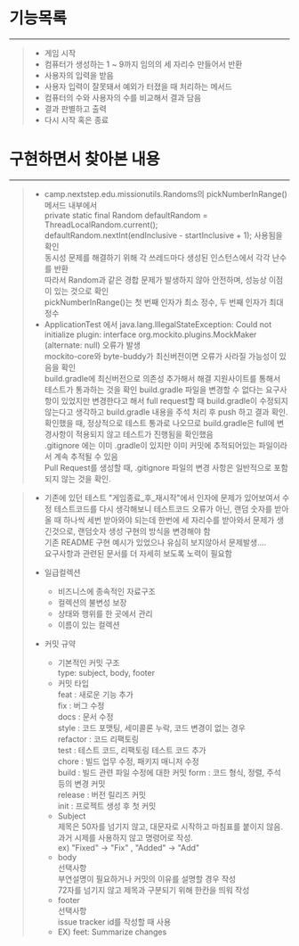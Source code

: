 # 기능목록
***
>* 게임 시작
>* 컴퓨터가 생성하는 1 ~ 9까지 임의의 세 자리수 만들어서 반환
>* 사용자의 입력을 받음
>* 사용자 입력이 잘못돼서 예외가 터졌을 때 처리하는 메서드
>* 컴퓨터의 수와 사용자의 수를 비교해서 결과 담음 
>* 결과 판별하고 출력
>* 다시 시작 혹은 종료


# 구현하면서 찾아본 내용
***
>* camp.nextstep.edu.missionutils.Randoms의 pickNumberInRange() 메서드 내부에서  
>private static final Random defaultRandom = ThreadLocalRandom.current();  
>defaultRandom.nextInt(endInclusive - startInclusive + 1); 사용됨을 확인  
>동시성 문제를 해결하기 위해 각 쓰레드마다 생성된 인스턴스에서 각각 난수를 반환  
>따라서 Random과 같은 경합 문제가 발생하지 않아 안전하며, 성능상 이점이 있는 것으로 확인  
>pickNumberInRange()는 첫 번째 인자가 최소 정수, 두 번째 인자가 최대 정수
>* ApplicationTest 에서 java.lang.IllegalStateException: Could not initialize plugin: interface org.mockito.plugins.MockMaker (alternate: null) 오류가 발생   
>mockito-core와 byte-buddy가 최신버전이면 오류가 사라질 가능성이 있음을 확인  
>build.gradle에 최신버전으로 의존성 추가해서 해결
>지원사이트를 통해서 테스트가 통과하는 것을 확인
>build.gradle 파일을 변경할 수 없다는 요구사항이 있었지만 변경한다고 해서 full request할 때 build.gradle이 수정되지
>않는다고 생각하고 build.gradle 내용을 주석 처리 후 push 하고 결과 확인.  
>확인했을 때, 정상적으로 테스트 통과로 나오므로 build.gradle은 full에 변경사항이 적용되지 않고 테스트가 진행됨을 확인했음  
>.gitignore 에는 이미 .gradle이 있지만 이미 커밋에 추적되어있는 파일이라서 계속 추적될 수 있음  
>Pull Request를 생성할 때, .gitignore 파일의 변경 사항은 일반적으로 포함되지 않는 것을 확인.  


>* 기존에 있던 테스트 "게임종료_후_재시작"에서 인자에 문제가 있어보여서 수정
>테스트코드를 다시 생각해보니 테스트코드 오류가 아닌, 랜덤 숫자를 받아올 때 하나씩 세번 받아와야 되는데 한번에 세 자리수를 받아와서 문제가 생긴것으로, 랜덤숫자 생성 구현의 방식을 변경해야 함  
>기존 README 구현 예시가 있었으나 유심히 보지않아서 문제발생....  
>요구사항과 관련된 문서를 더 자세히 보도록 노력이 필요함  
>
>* 일급컬렉션  
>    * 비즈니스에 종속적인 자료구조  
>    * 컬렉션의 불변성 보장  
>    * 상태와 행위를 한 곳에서 관리  
>    * 이름이 있는 컬렉션
>
>* 커밋 규약
>    * 기본적인 커밋 구조  
>      type: subject, body, footer  
>    * 커밋 타입  
>      feat : 새로운 기능 추가  
>      fix : 버그 수정  
>      docs : 문서 수정  
>      style : 코드 포맷팅, 세미콜론 누락, 코드 변경이 없는 경우  
>      refactor : 코드 리팩토링  
>      test : 테스트 코드, 리팩토링 테스트 코드 추가  
>      chore : 빌드 업무 수정, 패키지 매니저 수정  
>      build : 빌드 관련 파일 수정에 대한 커밋
>      form : 코드 형식, 정렬, 주석 등의 변경 커밋  
>      release : 버전 릴리즈 커밋  
>      init : 프로젝트 생성 후 첫 커밋  
>    * Subject  
>   제목은 50자를 넘기지 않고, 대문자로 시작하고 마침표를 붙이지 않음.  
>   과거 시제를 사용하지 않고 명령어로 작성.  
>   ex) "Fixed" -> "Fix" ,  "Added" -> "Add"  
>    * body  
>    선택사항  
>    부연설명이 필요하거나 커밋의 이유를 설명할 경우 작성  
>    72자를 넘기지 않고 제목과 구분되기 위해 한칸을 띄워 작성  
>    * footer  
>   선택사항  
>   issue tracker id를 작성할 때 사용  
>    * EX) feet: Summarize changes






